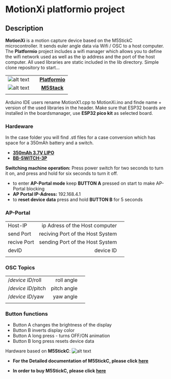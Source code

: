 # MotionXi platformio project

## Description

**MotionXi** is a motion capture device based on the M5StickC microcontroller. It sends euler angle data via Wifi / OSC to a host computer.
The **Platformio** project includes a wifi manager which allows you to define the wifi network used as well as the ip address and the port of the host computer.
All used libraries are static included in the lib directory. Simple clone repository to start...


|  |   |   |
|:---:|:---:| :---:|
| ![alt text](https://cdn.platformio.org/images/platformio-logo-xs.fd6e881d.png "Platformio Logo ")  |  | **[Platformio](https://www.platformio.org "Platformio")**  |
| ![alt text](https://m5stack.oss-cn-shenzhen.aliyuncs.com/image/icon/LOGO.jpg "M5Stack Logo Logo ")     | |   **[M5Stack](https://m5stack.com/ "M5Stack")** |
|  | |    |

Arduino IDE users rename MotionX1.cpp to MotionXi.ino and finde name + version of the used libraries in the header.
Make sure that ESP32 boards are installed in the boardsmanager, use **ESP32 pico kit** as selected board.

### Hardeware
In the case folder you will find .stl files for a case conversion which has space for a 350mAh battery and a switch.

* **[350mAh 3.7V LIPO](https://www.berrybase.de/strom/batterien-akkus/industrieakkus/lp-552035-lithium-polymer/lipo-akku-3-7v-350mah-mit-2-pin-jst-stecker?c=363 "berrybase.de")**
* **[BB-SWITCH-3P](https://www.berrybase.de/bauelemente/schalter-taster/mikroschalter-taster/3-poliger-schiebeschalter-f-252-r-breadboards "berrybase.de")**

**Switching machine operation:** Press power switch for two seconds to turn it on, and press and hold for six seconds to turn it off.

* to enter **AP-Portal mode** keep **BUTTON A** pressed on start to make AP-Portal blocking
* **AP Portal IP-Adress:** 192.168.4.1
* to **reset device data** press and hold **BUTTON B** for 5 seconds

### AP-Portal
|   |   |   |
|:---|---:|---:|
|Host-IP  | ip Adress of the Host computer |
|send Port    | reciving Port of the Host System|
| recive Port | sending Port of the Host System|
|devID  | device ID |
|||

### OSC Topics
|   |   |   |
|:---|---:|---:|
|/_device ID_/roll  | roll angle |
|/_device ID_/pitch    | pitch angle|
| /_device ID_/yaw | yaw angle|
|||

### Button functions

* Button A changes the brightness of the display
* Button B inverts display color
* Button A long press - turns OFF/ON animation
* Button B long press resets device data


Hardware based on **M5StickC**:
![alt text](https://m5stack.oss-cn-shenzhen.aliyuncs.com/image/m5-docs_content/core/m5stickc_01.png "M5StickC")


* **For the Detailed documentation of M5StickC, please click [here](https://docs.m5stack.com/#/en/core/m5stickc)**

* **In order to buy M5StickC, please click [here](https://m5stack-store.myshopify.com/collections/m5-core/products/stick-c)**


